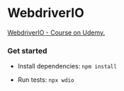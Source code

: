 # WebdriverIO
[WebdriverIO - Course on Udemy.](https://www.udemy.com/course/webdriverio-complete-beginner-course/) 

### Get started
- Install dependencies:
`npm install`

- Run tests:
`npx wdio`

